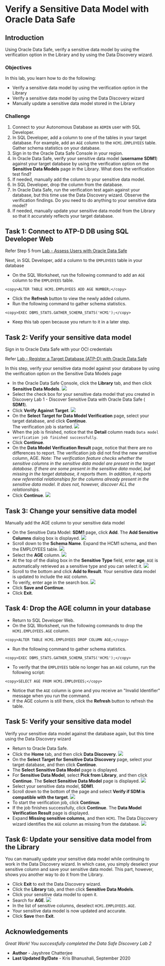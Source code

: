 # Verify a Sensitive Data Model with Oracle Data Safe
## Introduction
Using Oracle Data Safe, verify a sensitive data model by using the verification option in the Library and by using the Data Discovery wizard.

### Objectives
In this lab, you learn how to do the following:
- Verify a sensitive data model by using the verification option in the Library
- Verify a sensitive data model by using the Data Discovery wizard
- Manually update a sensitive data model stored in the Library

### Challenge
1. Connect to your Autonomous Database as `ADMIN` user with SQL Developer.
2. In SQL Developer, add a column to one of the tables in your target database. For example, add an `AGE` column to the `HCM1.EMPLOYEES` table. Gather schema statistics on your database.
3. Sign in to the Oracle Data Safe Console in your region.
4. In Oracle Data Safe, verify your sensitive data model (**username SDM1**) against your target database by using the verification option on the **Sensitive Data Models** page in the Library. What does the verification test find?
5. If needed, manually add the column to your sensitive data model.
6. In SQL Developer, drop the column from the database.
7. In Oracle Data Safe, run the verification test again against your database, but this time use the Data Discovery wizard. Observe the verification findings. Do you need to do anything to your sensitive data model?
8. If needed, manually update your sensitive data model from the Library so that it accurately reflects your target database.

## Task 1: Connect to ATP-D DB using SQL Developer Web

Refer Step 5 from [Lab - Assess Users with Oracle Data Safe](https://github.com/labmaterial/adbguides-dev/blob/master/adb-datasafe/Assessment%20Lab%202.md)

Next, in SQL Developer, add a column to the `EMPLOYEES` table in your database

- On the SQL Worksheet, run the following command to add an `AGE` column to the `EMPLOYEES` table.

```
<copy>ALTER TABLE HCM1.EMPLOYEES ADD AGE NUMBER;</copy>
```
- Click the **Refresh** button to view the newly added column.
- Run the following command to gather schema statistics.

```
<copy>EXEC DBMS_STATS.GATHER_SCHEMA_STATS('HCM1');</copy>
```
- Keep this tab open because you return to it in a later step.

## Task 2: Verify your sensitive data model

Sign in to Oracle Data Safe with your OCI credentials

Refer [Lab - Register a Target Database (ATP-D) with Oracle Data Safe](https://github.com/labmaterial/adbguides-dev/blob/master/adb-datasafe/Register%20a%20Target%20Database.md)


In this step, verify your sensitive data model against your database by using the verification option on the Sensitive Data Models page


- In the Oracle Data Safe Console, click the **Library** tab, and then click **Sensitive Data Models**.
   ![](./images/Img41.png " ")
- Select the check box for your sensitive data model that you created in Discovery Lab 1 - Discover Sensitive Data with Oracle Data Safe (**<username> SDM1**).
- Click **Verify Against Target**.
   ![](./images/Img43.png " ")
- On the **Select Target for Data Model Verification** page, select your target database, and click **Continue**.<br>
The verification job is started.
   ![](./images/Img44.png " ")  
- When the job is finished, notice that the **Detail** column reads `Data model verification job finished successfully`.
- Click **Continue**.
- On the **Data Model Verification Result** page, notice that there are no differences to report. The verification job did not find the new sensitive column, AGE.
*Note: The verification feature checks whether the sensitive columns in the sensitive data model are present in the target database. If there are some present in the sensitive data model, but missing in the target database, it reports them. In addition, it reports new referential relationships for the columns already present in the sensitive data model. It does not, however, discover ALL the relationships.*
- Click **Continue**.
   ![](./images/Img45.png " ")
  
## Task 3: Change your sensitive data model

Manually add the AGE column to your sensitive data model

- On the Sensitive Data Model: **SDM1** page, click **Add**. The **Add Sensitive Columns** dialog box is displayed.
   ![](./images/Img46.png " ")
- Scroll down to the **Schema Name**. Expand the HCM1 schema, and then the EMPLOYEES table.
   ![](./images/Img47.png " ")
- Select the **AGE** column.
   ![](./images/Img48.png " ")
- At the top of the dialog box in the **Sensitive Type** field, enter **age**. `AGE` is automatically retrieved as a sensitive type and you can select it.
   ![](./images/Img49.png " ")
- Scroll to the bottom and click **Add to Result**. Your sensitive data model is updated to include the `AGE` column.
- To verify, enter age in the search box.
   ![](./images/Img50.png " ")  
- Click **Save and Continue**.
- Click **Exit**.

## Task 4: Drop the AGE column in your database

- Return to SQL Developer Web.
- On the SQL Worksheet, run the following commands to drop the `HCM1.EMPLOYEES.AGE` column.

```
<copy>ALTER TABLE HCM1.EMPLOYEES DROP COLUMN AGE;</copy>
```
- Run the following command to gather schema statistics.

```
<copy>EXEC DBMS_STATS.GATHER_SCHEMA_STATS('HCM1');</copy>
```
- To verify that the `EMPLOYEES` table no longer has an `AGE` column, run the following script:

```
<copy>SELECT AGE FROM HCM1.EMPLOYEES;</copy>
```
- Notice that the `AGE` column is gone and you receive an "Invalid Identifier" message when you run the command.
- If the AGE column is still there, click the **Refresh** button to refresh the table.

## Task 5: Verify your sensitive data model 

Verify your sensitive data model against the database again, but this time using the Data Discovery wizard

- Return to Oracle Data Safe.
- Click the **Home** tab, and then click **Data Discovery**.
   ![](./images/Img25.png " ")
- On the **Select Target for Sensitive Data Discovery** page, select your target database, and then click **Continue**.
- The **Select Sensitive Data Model** page is displayed.
- For **Sensitive Data Model**, select **Pick from Library**, and then click **Continue**. The **Select Sensitive Data Model** page is displayed.
   ![](./images/Img51.png " ")
- Select your sensitive data model, **SDM1**.
- Scroll down to the bottom of the page and select **Verify if SDM is compatible with the target**.
   ![](./images/Img52.png " ")
- To start the verification job, click **Continue**.
- If the job finishes successfully, click **Continue**. The **Data Model Verification Result** page is displayed.
- Expand **Missing sensitive columns**, and then `HCM1`. The Data Discovery wizard identifies the `AGE` column as missing from the database.
   ![](./images/Img53.png " ")

## Task 6: Update your sensitive data model from the Library

You can manually update your sensitive data model while continuing to work in the Data Discovery wizard. In which case, you simply deselect your sensitive column and save your sensitive data model. This part, however, shows you another way to do it from the Library.
- Click **Exit** to exit the Data Discovery wizard.
- Click the **Library** tab, and then click **Sensitive Data Models**.
- Click your sensitive data model to open it.
- Search for **AGE**.
   ![](./images/Img50.png " ")
- In the list of sensitive columns, deselect `HCM1.EMPLOYEES.AGE`.
- Your sensitive data model is now updated and accurate.
- Click **Save** then **Exit**.

## Acknowledgements

*Great Work! You successfully completed the Data Safe Discovery Lab 2*

- **Author** - Jayshree Chatterjee
- **Last Updated By/Date** - Kris Bhanushali, September 2020


